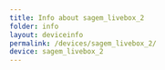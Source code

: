 ```yaml
---
title: Info about sagem_livebox_2
folder: info
layout: deviceinfo
permalink: /devices/sagem_livebox_2/
device: sagem_livebox_2
---
```

